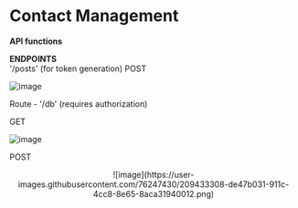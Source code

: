 <h1>Contact Management</h1> 

**API functions**

**ENDPOINTS**</br>
'/posts' (for token generation)
POST
  
  ![image](https://user-images.githubusercontent.com/76247430/209433421-682d5444-b536-40ec-ba92-e434bbe0487d.png)


Route - '/db' (requires authorization)

  GET
    
  ![image](https://user-images.githubusercontent.com/76247430/209433351-67aea0ed-c6f1-49f5-9e26-a7ba2b73da16.png)


  POST
  <div style="text-align: center">
    ![image](https://user-images.githubusercontent.com/76247430/209433308-de47b031-911c-4cc8-8e65-8aca31940012.png)
  </div>
  

